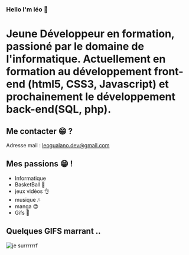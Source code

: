 ### Hello I'm léo 👋


# Jeune Développeur en formation, passioné par le domaine de l'informatique. Actuellement en formation au développement front-end (html5, CSS3, Javascript) et prochainement le développement back-end(SQL, php).


## Me contacter 😁 ?
Adresse mail : leogualano.dev@gmail.com



## Mes passions 😁 !
- Informatique 
- BasketBall 🏀
- jeux vidéos 👌 
- musique 🎶
- manga 😍
- Gifs 🤣


## Quelques GIFS marrant .. 




![je surrrrrrf](https://media.giphy.com/media/dwmNhd5H7YAz6/giphy.gif)

<!--
**leogualanodev/leogualanodev** is a ✨ _special_ ✨ repository because its `README.md` (this file) appears on your GitHub profile.

Here are some ideas to get you started:

- 🔭 I’m currently working on ...
- 🌱 I’m currently learning ...
- 👯 I’m looking to collaborate on ...
- 🤔 I’m looking for help with ...
- 💬 Ask me about ...
- 📫 How to reach me: ...
- 😄 Pronouns: ...
- ⚡ Fun fact: ...
-->
